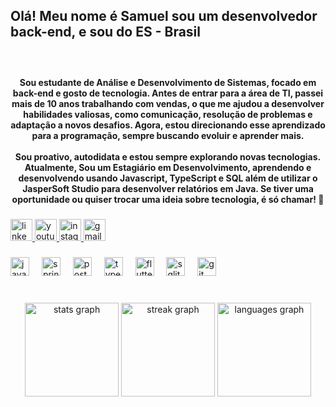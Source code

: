 <h2 align="left">Olá! Meu nome é Samuel sou um desenvolvedor back-end, e sou do ES - Brasil</h2>

###

<br clear="both">

<h4 align="center">Sou estudante de Análise e Desenvolvimento de Sistemas, focado em back-end e gosto de tecnologia. Antes de entrar para a área de TI, passei mais de 10 anos trabalhando com vendas, o que me ajudou a desenvolver habilidades valiosas, como comunicação, resolução de problemas e adaptação a novos desafios. Agora, estou direcionando esse aprendizado para a programação, sempre buscando evoluir e aprender mais.<br><br>Sou proativo, autodidata e estou sempre explorando novas tecnologias. Atualmente, Sou um Estagiário em Desenvolvimento, aprendendo e desenvolvendo usando Javascript, TypeScript e SQL além de utilizar o JasperSoft Studio para desenvolver relatórios em Java. Se tiver uma oportunidade ou quiser trocar uma ideia sobre tecnologia, é só chamar! 🚀</h4>

###

<div align="left">
  <a href="https://www.linkedin.com/in/samuel-duarte-gomes/" target="_blank">
    <img src="https://img.shields.io/static/v1?message=LinkedIn&logo=linkedin&label=&color=0077B5&logoColor=white&labelColor=&style=for-the-badge" height="35" alt="linkedin logo"  />

  </a>
  <a href="https://www.youtube.com/@samucadev" target="_blank">
    <img src="https://img.shields.io/static/v1?message=Youtube&logo=youtube&label=&color=FF0000&logoColor=white&labelColor=&style=for-the-badge" height="35" alt="youtube logo"  />
  </a>
  <a href="https://www.instagram.com/samuel_dg23" target="_blank">
    <img src="https://img.shields.io/static/v1?message=Instagram&logo=instagram&label=&color=E4405F&logoColor=white&labelColor=&style=for-the-badge" height="35" alt="instagram logo"  />
  </a>
  <a href="samueldg021@gmail.com" target="_blank">
    <img src="https://img.shields.io/static/v1?message=Gmail&logo=gmail&label=&color=D14836&logoColor=white&labelColor=&style=for-the-badge" height="35" alt="gmail logo"  />
  </a>
</div>

###

<div align="left">
  <img src="https://cdn.jsdelivr.net/gh/devicons/devicon/icons/java/java-original.svg" height="30" alt="java logo"  />
  <img width="12" />
  <img src="https://cdn.jsdelivr.net/gh/devicons/devicon/icons/spring/spring-original.svg" height="30" alt="spring logo"  />
  <img width="12" />
  <img src="https://cdn.jsdelivr.net/gh/devicons/devicon/icons/postgresql/postgresql-original.svg" height="30" alt="postgresql logo"  />
  <img width="12" />
  <img src="https://cdn.jsdelivr.net/gh/devicons/devicon/icons/typescript/typescript-original.svg" height="30" alt="typescript logo"  />
  <img width="12" />
  <img src="https://cdn.jsdelivr.net/gh/devicons/devicon/icons/flutter/flutter-original.svg" height="30" alt="flutter logo"  />
  <img width="12" />
  <img src="https://cdn.jsdelivr.net/gh/devicons/devicon/icons/sqlite/sqlite-original.svg" height="30" alt="sqlite logo"  />
  <img width="12" />
  <img src="https://cdn.jsdelivr.net/gh/devicons/devicon/icons/git/git-original.svg" height="30" alt="git logo"  />
</div>


###

<br clear="both">

<div align="center">
  <img src="https://github-readme-stats.vercel.app/api?username=Samueldg23&hide_title=false&hide_rank=false&show_icons=true&include_all_commits=true&count_private=true&disable_animations=false&theme=dracula&locale=pt-br&hide_border=true" height="150" alt="stats graph"  />
  <img src="https://streak-stats.demolab.com?user=Samueldg23&locale=pt-br&mode=daily&theme=dracula&hide_border=true&border_radius=5" height="150" alt="streak graph"  />
  <img src="https://github-readme-stats.vercel.app/api/top-langs?username=Samueldg23&locale=pt-br&hide_title=false&layout=compact&card_width=320&langs_count=5&theme=dracula&hide_border=true" height="150" alt="languages graph"  />
</div>

###

<br clear="both">

###
